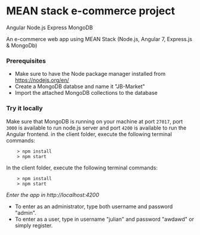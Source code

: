 # MEAN stack e-commerce project
Angular Node.js Express MongoDB

An e-commerce web app using MEAN Stack (Node.js, Angular 7, Express.js & MongoDb)

### Prerequisites
- Make sure to have the Node package manager installed from https://nodejs.org/en/
- Create a MongoDB databse and name it "JB-Market"
- Import the attached MongoDB collections to the database  

### Try it locally
Make sure that MongoDB is running on your machine at port `27017`, port `3000` is available to run node.js server and port `4200` is available to run the Angular frontend. in the client folder, execute the following terminal commands:
```
    > npm install
    > npm start

```

In the client folder, execute the following terminal commands: 
```
    > npm install
    > npm start

```
_Enter the app in http://localhost:4200_

- To enter as an administrator, type both username and password "admin".
- To enter as a user, type in username "julian" and password "awdawd" or simply register.
